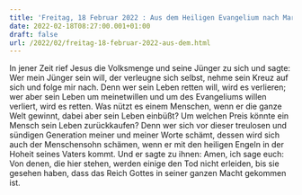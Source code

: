 ```yaml
---
title: 'Freitag, 18 Februar 2022 : Aus dem Heiligen Evangelium nach Markus - Mk 8,34-38.9,1.'
date: 2022-02-18T08:27:00.001+01:00
draft: false
url: /2022/02/freitag-18-februar-2022-aus-dem.html
---
```


In jener Zeit rief Jesus die Volksmenge und seine Jünger zu sich und sagte: Wer mein Jünger sein will, der verleugne sich selbst, nehme sein Kreuz auf sich und folge mir nach. Denn wer sein Leben retten will, wird es verlieren; wer aber sein Leben um meinetwillen und um des Evangeliums willen verliert, wird es retten. Was nützt es einem Menschen, wenn er die ganze Welt gewinnt, dabei aber sein Leben einbüßt? Um welchen Preis könnte ein Mensch sein Leben zurückkaufen? Denn wer sich vor dieser treulosen und sündigen Generation meiner und meiner Worte schämt, dessen wird sich auch der Menschensohn schämen, wenn er mit den heiligen Engeln in der Hoheit seines Vaters kommt. Und er sagte zu ihnen: Amen, ich sage euch: Von denen, die hier stehen, werden einige den Tod nicht erleiden, bis sie gesehen haben, dass das Reich Gottes in seiner ganzen Macht gekommen ist.